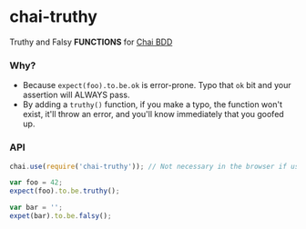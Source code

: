 # chai-truthy
Truthy and Falsy **FUNCTIONS** for [Chai BDD](http://chaijs.com/api/bdd/)

### Why?
* Because `expect(foo).to.be.ok` is error-prone. Typo that `ok` bit and your assertion will ALWAYS pass.
* By adding a `truthy()` function, if you make a typo, the function won't exist, it'll throw an error,
 and you'll know immediately that you goofed up.

### API
```js
chai.use(require('chai-truthy')); // Not necessary in the browser if using globals

var foo = 42;
expect(foo).to.be.truthy();

var bar = '';
expet(bar).to.be.falsy();
```